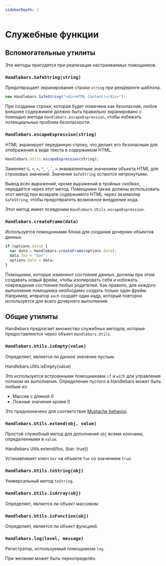 ```yaml
---
sidebarDepth: 2
---
```


# Служебные функции

## Вспомогательные утилиты

Эти методы пригодятся при реализации настраиваемых помощников.

### `Handlebars.SafeString(string)`

Предотвращает экранирование строки `string` при рендеринге шаблона.

```js
new Handlebars.SafeString("<div>HTML Content!</div>");
```

При создании строки, которая будет помечена как безопасная, любое внешнее содержимое должно быть правильно экранировано с помощью метода `Handlebars.escapeExpression`, чтобы избежать потенциальных проблем безопасности.

### `Handlebars.escapeExpression(string)`

HTML экранирует переданную строку, что делает его безопасным для отображения в виде текста в содержимом HTML.

```js
Handlebars.Utils.escapeExpression(string);
```

Заменяет `&`, `<`, `>`, `"`, `'`, `` ` ``, `=` эквивалентным значением объекта HTML для строковых значений. Значения `SafeString` остаются нетронутыми.

Вывод всех выражений, кроме выражений в тройных скобках, передаётся через этот метод. Помощники также должны использовать этот метод при возврате содержимого HTML через экземпляр `SafeString`, чтобы предотвратить возможное внедрение кода.

Этот метод имеет псевдоним `Handlebars.Utils.escapeExpression`.

### `Handlebars.createFrame(data)`

Используется помощниками блока для создания дочерних объектов данных.

```js
if (options.data) {
  var data = Handlebars.createFrame(options.data);
  data.foo = "bar";
  options.data = data;
}
```

Помощники, которые изменяют состояние данных, должны при этом создавать новый фрейм, чтобы изолировать себя и избежать повреждения состояния любых родителей. Как правило, для каждого выполнения помощника необходимо создать только один фрейм. Например, итератор `each` создаёт один кадр, который повторно используется для всего дочернего выполнения.

## Общие утилиты

Handlebars предлагает множество служебных методов, которые предоставляются через объект `Handlebars.Utils`.

### `Handlebars.Utils.isEmpty(value)`

Определяет, является ли данное значение пустым.

Handlebars.Utils.isEmpty(value)

Это используется встроенными помощниками `if` и `with` для управления потоком их выполнения. Определение пустого в Handlebars может быть любым из:

- Массив с длиной 0
- Ложные значения кроме 0

Это предназначено для соответствия [Mustache behavior](http://mustache.github.io/mustache.5.html#Sections).

### `Handlebars.Utils.extend(obj, value)`

Простой служебный метод для дополнения `obj` всеми ключами, определенными в `value`.

Handlebars.Utils.extend(foo, {bar: true})

Устанавливает ключ `bar` на объекте `foo` со значением `true`.

### `Handlebars.Utils.toString(obj)`

Универсальный метод `toString`.

### `Handlebars.Utils.isArray(obj)`

Определяет, является ли объект массивом.

### `Handlebars.Utils.isFunction(obj)`

Определяет, является ли объект функцией.

### `Handlebars.log(level, message)`

Регистратор, используемый помощником `log`.

При желании может быть переопределён.

